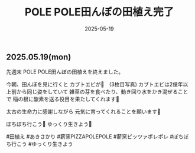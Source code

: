 ﻿---
title: 'POLE POLE田んぼの田植え完了'
date: '2025-05-19'
image: '/images/田植え.png'
description: '先週末...詳細を表示'
lang: 'ja'
tags: ['農業・田んぼ', '季節・自然']
---

## 2025.05.19(mon)

先週末
POLE POLE田んぼの田植えを終えました。

今朝、田んぼを見に行くと
カブトエビが👀　(3枚目写真)
カブトエビは2億年以上前から同じ姿をしていて
雑草の芽を食べたり、動き回り水をかき混ぜることで
稲の根に酸素を送る役目を果たしてくれます🥺

太古の生命力に感謝しながら
元気に育ってくれることを願います🌾

ぼちぼち行こう👣
ゆっくり生きよう🦕

#田植え #あきさかり #薪窯PIZZAPOLEPOLE #薪窯ピッツァポレポレ #ぼちぼち行こう #ゆっくり生きよう
